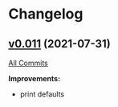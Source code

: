 # Changelog

## [v0.011](https://github.com/containeroo/pre-commit-hooks/tree/v0.0.11) (2021-07-31)

[All Commits](https://github.com/containeroo/certinfo/compare/v0.0.1...v0.0.11)

**Improvements:**

- print defaults
